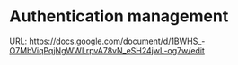 # Authentication management

URL: https://docs.google.com/document/d/1BWHS_-O7MbViqPqjNgWWLrpvA78vN_eSH24jwL-og7w/edit
